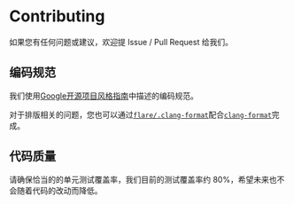 # Contributing

如果您有任何问题或建议，欢迎提 Issue / Pull Request 给我们。

## 编码规范

我们使用[Google开源项目风格指南](https://zh-google-styleguide.readthedocs.io/en/latest/contents/)中描述的编码规范。

对于排版相关的问题，您也可以通过[`flare/.clang-format`](flare/.clang-format)配合[`clang-format`](https://clang.llvm.org/docs/ClangFormat.html)完成。

## 代码质量

请确保恰当的的单元测试覆盖率，我们目前的测试覆盖率约 80%，希望未来也不会随着代码的改动而降低。
